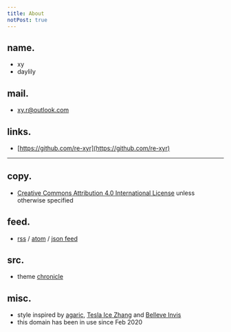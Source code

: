 ```yaml
---
title: About
notPost: true
---
```


## name.
- xy
- daylily

## mail.
- [xy.r@outlook.com](mailto:xy.r@outlook.com)

## links.
- [https://github.com/re-xyr](https://github.com/re-xyr)

---

## copy.
- [Creative Commons Attribution 4.0 International License](https://creativecommons.org/licenses/by/4.0/) unless otherwise specified

## feed.
- [rss](/rss.xml) / [atom](/feed.atom) / [json feed](/feed.json)

## src.
- theme [chronicle](https://github.com/re-xyr/vuepress-theme-chronicle)

## misc.
- style inspired by [agaric](https://b.agaric.net), [Tesla Ice Zhang](https://ice1000.org) and [Belleve Invis](https://typeof.net)
- this domain has been in use since Feb 2020
